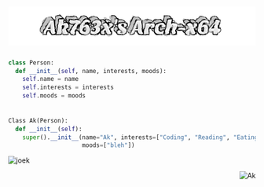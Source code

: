 <h1 align="center">
  <img src="https://github.com/akxshx-arch/akxshx-arch/raw/main/Ak763x's%20Arch-x64.png" alt="Ak763x's Arch-x64" />
</h1>


```python
class Person:
  def __init__(self, name, interests, moods):
    self.name = name
    self.interests = interests
    self.moods = moods


Class Ak(Person):
  def __init__(self):
    super().__init__(name="Ak", interests=["Coding", "Reading", "Eating", "Sleeping"], 
                     moods=["bleh"])
```
<p align="left"> <img src="https://readme-jokes.vercel.app/api" alt="joek" />
<p align="right"> <img src="https://github-readme-stats.vercel.app/api?username=akxshx-arch&show_icons=true&theme=gotham" alt="Ak" />
